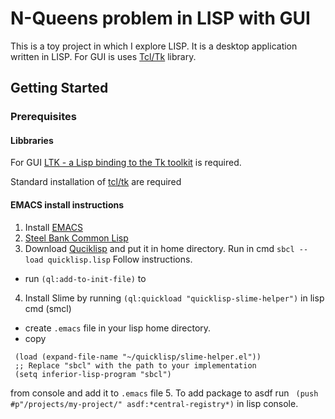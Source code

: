 # N-Queens problem in LISP with GUI 

This is a toy project in which I explore LISP. It is a desktop application written in LISP. For GUI is uses [Tcl/Tk](http://www.peter-herth.de/ltk/ltkdoc-single/) library.

## Getting Started

### Prerequisites

#### Libbraries
For GUI [LTK - a Lisp binding to the Tk toolkit](http://www.peter-herth.de/ltk/ltkdoc-single/) is required.

Standard installation of [tcl/tk](https://www.activestate.com/activetcl/downloads) are required 

#### EMACS install instructions
1. Install [EMACS](https://www.gnu.org/software/emacs/download.html)
2. [Steel Bank Common Lisp](http://www.sbcl.org/platform-table.html)
3. Download [Quciklisp](https://www.quicklisp.org/beta/) and put it in home directory. Run in cmd `sbcl --load quicklisp.lisp`
 Follow instructions. 
 * run `(ql:add-to-init-file)` to 
4. Install Slime by running `(ql:quickload "quicklisp-slime-helper")` in lisp cmd (smcl)
 * create `.emacs` file in your lisp home directory.
 * copy 
 ```
  (load (expand-file-name "~/quicklisp/slime-helper.el"))
  ;; Replace "sbcl" with the path to your implementation
  (setq inferior-lisp-program "sbcl")
  ```
  from console and add it to `.emacs` file
5. To add package to asdf run ` (push #p"/projects/my-project/" asdf:*central-registry*)` in lisp console.

